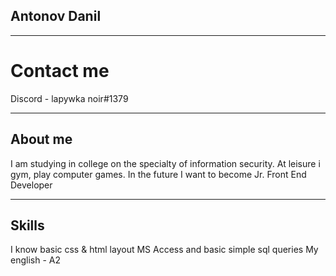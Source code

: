 ## Antonov Danil
****
# Contact me 
Discord - lapywka noir#1379
****
## About me 
I am studying in college on the specialty of information security. At leisure i gym, play computer games. In the future I want to become Jr. Front End
Developer
****
## Skills
I know basic css & html layout
MS Access and basic simple sql queries
My english - A2
